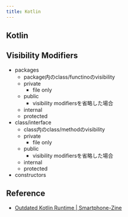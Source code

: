 ```yaml
---
title: Kotlin
---
```


## Kotlin


## Visibility Modifiers

* packages
    * package内のclass/functinoのvisibility
    * private
        * file only
    * public
        * visibility modifiersを省略した場合
    * internal
    * protected
* class/interface
    * class内のclass/methodのvisibility
    * private
        * file only
    * public
        * visibility modifiersを省略した場合
    * internal
    * protected
* constructors

## Reference
* [Outdated Kotlin Runtime | Smartphone-Zine](http://www.smartphone-zine.com/android/outdated-kotlin-runtime)
